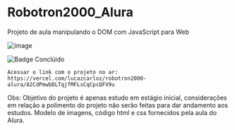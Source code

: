 # Robotron2000_Alura
Projeto de aula manipulando o DOM com JavaScript para Web

![image](https://user-images.githubusercontent.com/113362701/200918692-73dd3f13-0c90-4dd1-9869-d43439caf53b.png)


![Badge Conclúido](https://img.shields.io/static/v1?label=STATUS&message=CONCLUÍDO&color=green&style=flat-square)

```
Acessar o link com o projeto no ar: https://vercel.com/lucazcarloz/robotron2000-alura/A2CdPmwbDLTqjfMFLsCqCpcQFV9u
```

Obs: Objetivo do projeto é apenas estudo em estágio inicial, considerações em relação a polimento do projeto não serão feitas para dar andamento aos estudos. Modelo de imagens, código html e css fornecidos pela aula do Alura.
